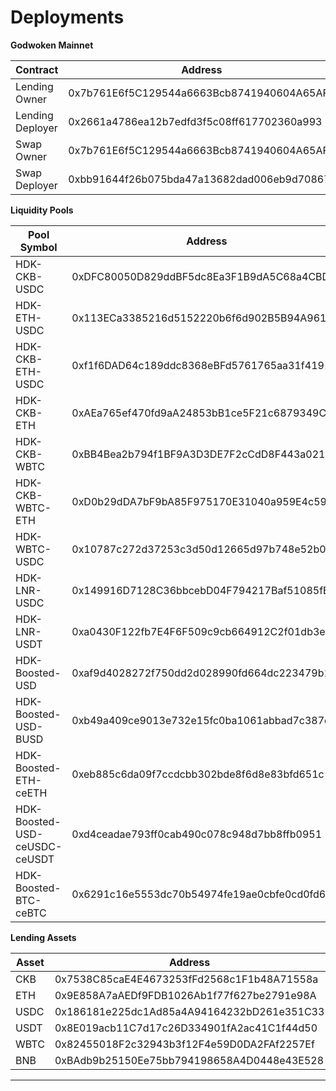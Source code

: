 # Deployments

**Godwoken Mainnet**

| Contract         | Address                                    |
| ---------------- | ------------------------------------------ |
| Lending Owner    | 0x7b761E6f5C129544a6663Bcb8741940604A65AF3 |
| Lending Deployer | 0x2661a4786ea12b7edfd3f5c08ff617702360a993 |
| Swap Owner       | 0x7b761E6f5C129544a6663Bcb8741940604A65AF3 |
| Swap Deployer    | 0xbb91644f26b075bda47a13682dad006eb9d70867 |

**Liquidity Pools**

| Pool Symbol                   | Address                                    |
| ----------------------------- | ------------------------------------------ |
| HDK-CKB-USDC                  | 0xDFC80050D829ddBF5dc8Ea3F1B9dA5C68a4CBD7a |
| HDK-ETH-USDC                  | 0x113ECa3385216d5152220b6f6d902B5B94A961aD |
| HDK-CKB-ETH-USDC              | 0xf1f6DAD64c189ddc8368eBFd5761765aa31f4191 |
| HDK-CKB-ETH                   | 0xAEa765ef470fd9aA24853bB1ce5F21c6879349C2 |
| HDK-CKB-WBTC                  | 0xBB4Bea2b794f1BF9A3D3DE7F2cCdD8F443a021E5 |
| HDK-CKB-WBTC-ETH              | 0xD0b29dDA7bF9bA85F975170E31040a959E4c59E1 |
| HDK-WBTC-USDC                 | 0x10787c272d37253c3d50d12665d97b748e52b01a |
| HDK-LNR-USDC                  | 0x149916D7128C36bbcebD04F794217Baf51085fB9 |
| HDK-LNR-USDT                  | 0xa0430F122fb7E4F6F509c9cb664912C2f01db3e2 |
| HDK-Boosted-USD               | 0xaf9d4028272f750dd2d028990fd664dc223479b1 |
| HDK-Boosted-USD-BUSD          | 0xb49a409ce9013e732e15fc0ba1061abbad7c387c |
| HDK-Boosted-ETH-ceETH         | 0xeb885c6da09f7ccdcbb302bde8f6d8e83bfd651c |
| HDK-Boosted-USD-ceUSDC-ceUSDT | 0xd4ceadae793ff0cab490c078c948d7bb8ffb0951 |
| HDK-Boosted-BTC-ceBTC         | 0x6291c16e5553dc70b54974fe19ae0cbfe0cd0fd6 |

**Lending Assets**

| Asset | Address                                    |
| ----- | ------------------------------------------ |
| CKB   | 0x7538C85caE4E4673253fFd2568c1F1b48A71558a |
| ETH   | 0x9E858A7aAEDf9FDB1026Ab1f77f627be2791e98A |
| USDC  | 0x186181e225dc1Ad85a4A94164232bD261e351C33 |
| USDT  | 0x8E019acb11C7d17c26D334901fA2ac41C1f44d50 |
| WBTC  | 0x82455018F2c32943b3f12F4e59D0DA2FAf2257Ef |
| BNB   | 0xBAdb9b25150Ee75bb794198658A4D0448e43E528 |

****
